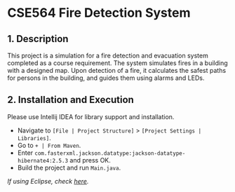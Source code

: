 # CSE564 Fire Detection System
## 1. Description
This project is a simulation for a fire detection and 
evacuation system completed as a course requirement. The system
simulates fires in a building with a designed map. Upon 
detection of a fire, it calculates the safest paths for persons 
in the building, and guides them using alarms and LEDs. 

## 2. Installation and Execution
Please use Intellij IDEA for library support and installation.

- Navigate to `[File | Project Structure]` > 
`[Project Settings | Libraries]`.
- Go to `+ | From Maven`.
- Enter `com.fasterxml.jackson.datatype:jackson-datatype-hibernate4:2.5.3` and press OK.
- Build the project and run `Main.java`.

*If using Eclipse, check [here](https://wiki.eclipse.org/FAQ_How_do_I_add_an_extra_library_to_my_project%27s_classpath%3F).*
